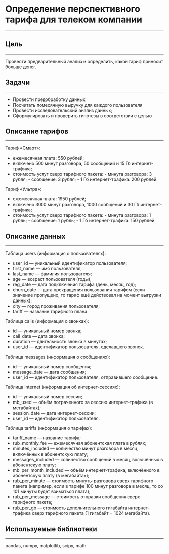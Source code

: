 # Определение перспективного тарифа для телеком компании
---

## Цель
---
Провести предварительный анализ и определить, какой тариф приносит больше денег.

## Задачи
---
- Провести предобработку данных
- Посчитать помесячную выручку для каждого пользователя
- Провести исследовательский анализ данных;
- Сформулировать и проверить гипотезы в соответствии с целью

## Описание тарифов
---  
Тариф «Смарт»:

-    ежемесячная плата: 550 рублей;
-    включено 500 минут разговора, 50 сообщений и 15 Гб интернет-трафика;
-    стоимость услуг сверх тарифного пакета:
    -    минута разговора: 3 рубля;
    -    сообщение: 3 рубля;
    -    1 Гб интернет-трафика: 200 рублей.

Тариф «Ультра»:

-    ежемесячная плата: 1950 рублей;
-    включено 3000 минут разговора, 1000 сообщений и 30 Гб интернет-трафика;
-    стоимость услуг сверх тарифного пакета:
    -    минута разговора: 1 рубль;
    -    сообщение: 1 рубль;
    -    1 Гб интернет-трафика: 150 рублей.

## Описание данных  
---
Таблица users (информация о пользователях):
-    user_id — уникальный идентификатор пользователя;
-    first_name — имя пользователя;
-    last_name — фамилия пользователя;
-    age — возраст пользователя (годы);
-   reg_date — дата подключения тарифа (день, месяц, год);
-    churn_date — дата прекращения пользования тарифом (если значение пропущено, то тариф ещё действовал на момент выгрузки данных);
-    city — город проживания пользователя;
-    tariff — название тарифного плана.

Таблица calls (информация о звонках):

-    id — уникальный номер звонка;
-    call_date — дата звонка;
-    duration — длительность звонка в минутах;
-    user_id — идентификатор пользователя, сделавшего звонок.

Таблица messages (информация о сообщениях):

-    id — уникальный номер сообщения;
-    message_date — дата сообщения;
-    user_id — идентификатор пользователя, отправившего сообщение.

Таблица internet (информация об интернет-сессиях):

-    id — уникальный номер сессии;
-    mb_used — объём потраченного за сессию интернет-трафика (в мегабайтах);
-    session_date — дата интернет-сессии;
-    user_id — идентификатор пользователя.

Таблица tariffs (информация о тарифах):

-    tariff_name — название тарифа;
-    rub_monthly_fee — ежемесячная абонентская плата в рублях;
-    minutes_included — количество минут разговора в месяц, включённых в абонентскую плату;
-    messages_included — количество сообщений в месяц, включённых в абонентскую плату;
-    mb_per_month_included — объём интернет-трафика, включённого в абонентскую плату (в мегабайтах);
-    rub_per_minute — стоимость минуты разговора сверх тарифного пакета (например, если в тарифе 100 минут разговора в месяц, то со 101 минуты будет взиматься плата);
-    rub_per_message — стоимость отправки сообщения сверх тарифного пакета;
-    rub_per_gb — стоимость дополнительного гигабайта интернет-трафика сверх тарифного пакета (1 гигабайт = 1024 мегабайта).

## Используемые библиотеки
---
pandas, numpy, matplotlib, scipy, math
